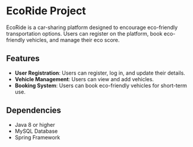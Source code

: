 # EcoRide Project

EcoRide is a car-sharing platform designed to encourage eco-friendly transportation options. Users can register on the platform, book eco-friendly vehicles, and manage their eco score.

## Features

- **User Registration**: Users can register, log in, and update their details.
- **Vehicle Management**: Users can view and add vehicles.
- **Booking System**: Users can book eco-friendly vehicles for short-term use.

## Dependencies

- Java 8 or higher
- MySQL Database
- Spring Framework
